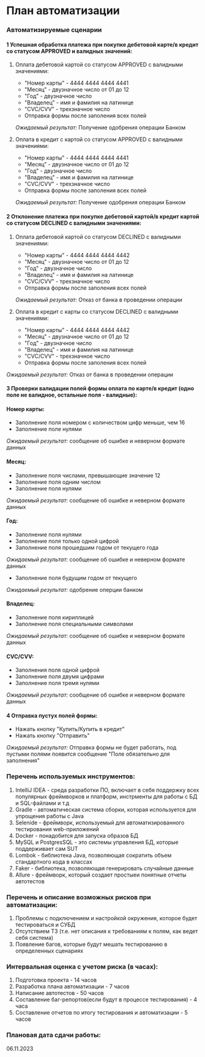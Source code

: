 # План автоматизации

### Автоматизируемые сценарии
#### 1 Успешная обработка платежа при покупке дебетовой карте/в кредит со статусом APPROVED и валидных значений:
1. Оплата дебетовой картой со статусом APPROVED с валидными значениями:
    * "Номер карты" - 4444 4444 4444 4441
    * "Месяц" - двузначное число от 01 до 12
    * "Год" - двузначное число
    * "Владелец" - имя и фамилия на латинице
    * "CVC/CVV" - трехзначное число
    * Отправка формы после заполения всех полей

    *Ожидаемый результат:* Получение одобрения операции Банком


2. Оплата в кредит с картой со статусом APPROVED с валидными значениями:
    * "Номер карты" - 4444 4444 4444 4441
    * "Месяц" - двузначное число от 01 до 12
    * "Год" - двузначное число
    * "Владелец" - имя и фамилия на латинице
    * "CVC/CVV" - трехзначное число
    * Отправка формы после заполения всех полей

   *Ожидаемый результат:* Получение одобрения операции Банком
   

#### 2 Отклонение платежа при покупке дебетовой картой/в кредит картой со статусом DECLINED с валидными значениями:
1. Оплата дебетовой картой со статусом DECLINED с валидными значениями:
    * "Номер карты" - 4444 4444 4444 4442
    * "Месяц" - двузначное число от 01 до 12
    * "Год" - двузначное число
    * "Владелец" - имя и фамилия на латинице
    * "CVC/CVV" - трехзначное число
    * Отправка формы после заполения всех полей

   *Ожидаемый результат:* Отказ от банка в проведении операции


2. Оплата в кредит с карты со статусом DECLINED с валидными значениями:
    * "Номер карты" - 4444 4444 4444 4442
    * "Месяц" - двузначное число от 01 до 12
    * "Год" - двузначное число
    * "Владелец" - имя и фамилия на латинице
    * "CVC/CVV" - трехзначное число
    * Отправка формы после заполения всех полей

  *Ожидаемый результат:* Отказ от банка в проведении операции
  

#### 3 Проверки валидации полей формы оплата по карте/в кредит (одно поле не валидное, остальные поля - валидные):

#### Номер карты:
    
* Заполнение поля номером с количеством цифр меньше, чем 16
* Заполнение поле нулями

*Ожидаемый результат:* сообщение об ошибке и неверном формате данных

#### Месяц:

* Заполнение поля числами, превышающие значение 12
* Заполнение поля одним числом
* Заполнение поля нулями

*Ожидаемый результат:* сообщение об ошибке и неверном формате данных

#### Год:

* Заполнение поля нулями
* Заполнение поля только одной цифрой
* Заполнение поля прошедшим годом от текущего года

*Ожидаемый результат:* сообщение об ошибке и неверном формате данных

* Заполнение поля будущим годом от текущего

*Ожидаемый результат:* одобрение оперции банком

#### Владелец:

* Заполнение поля кириллицей
* Заполнение поля специальными символами

*Ожидаемый результат:* сообщение об ошибке и неверном формате данных

#### CVC/CVV:

* Заполнения поля одной цифрой
* Заполнение поля двумя цифрами
* Заполнение поля тремя нулями

*Ожидаемый результат:* сообщение об ошибке и неверном формате данных

#### 4 Отправка пустух полей формы:

* Нажать кнопку "Купить/Купить в кредит"
* Нажать кнопку "Отправить"

*Ожидаемый результат:* Отправка формы не будет работать, под пустыми полями появится сообщение "Поле обязательно для заполнения"

### Перечень используемых инструментов:

1. IntelliJ IDEA - среда разработки ПО, включает в себя поддержку всех популярных фреймворков и платформ, инстрменты для работы с БД и SQL-файлами и т.д
2. Gradle - автоматическая система сборки, которая используется для упрощения работы с Java
3. Selenide - фреймворк, используемый для автоматизированного тестирования web-приложений
4. Docker - понадобится для запуска образов БД
5. MySQL и PostgresSQL - это системы управления БД, которые поддерживает сам SUT
6. Lombok - библиотека Java, позволяющая сократить объем стандартного кода в классах
7. Faker - библиотека, позволяющая генерировать случайные данные
8. Allure - фреймворк, который создает простыеи понятные отчеты автотестов

### Перечень и описание возможных рисков при автоматизации:
1. Проблемы с подключением и настройкой окружения, которое будет тестироваться и СУБД
2. Отсутствием ТЗ (т.е. нет описания к требованиям к полям, как ведет себя система)
3. Появление багов, которые будут мешать тестированию в определенных сценариях

### Интервальная оценка с учетом риска (в часах):
1. Подготовка проекта - 14 часов
2. Разработка плана автоматизации - 7 часов
3. Написание автотестов - 50 часов
4. Составление баг-репортов(если будут в процессе тестирования) - 4 часа
5. Составление отчетов по итогу тестирования и автоматизации - 5 часов

### Плановая дата сдачи работы:
06.11.2023 